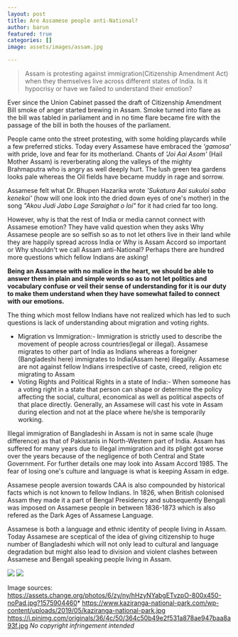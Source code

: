 ```yaml
---
layout: post
title: Are Assamese people anti-National?
author: barun
featured: true
categories: []
image: assets/images/assam.jpg

---
```

> Assam is protesting against immigration(Citizenship Amendment  Act) when they themselves live across different states of India. Is it hypocrisy or have we failed to understand their emotion?



Ever since the Union Cabinet passed the draft of Citizenship Amendment Bill  smoke of anger started brewing in Assam. Smoke turned into flare as the bill was tabled in parliament and in no time flare became fire with the passage of the bill in both the houses of the parliament.

People came onto the street protesting, with some holding playcards while a few preferred sticks. Today every Assamese have embraced the *'gamosa'* with pride, love and fear for its motherland. Chants of *'Joi Aai Asom'* (Hail Mother Assam) is reverberating along the valleys of the mighty Brahmaputra who is angry as well deeply hurt. The lush green tea gardens looks pale whereas the Oil fields have became muddy in rage and sorrow.

Assamese felt what Dr. Bhupen Hazarika wrote *'Sukatura Aai sukuloi saba kenekoi'* (how will one look into the dried down eyes of one's mother) in the song *"Akou Judi Jabo Lage Saraighat o loi"* for it had cried far too long.
 

However, why is that the rest of India or media cannot connect with Assamese emotion? They have valid question when they asks Why Assamese people are so selfish so as to not let others live in their land while they are happily spread across India or Why is Assam Accord so important or Why shouldn't we call Assam anti-National? Perhaps there are hundred more questions which fellow Indians are asking!

**Being an Assamese with no malice in the heart, we should be able to answer them in plain and simple words so as to not let politics and vocabulary confuse or veil their sense of understanding for it is our duty to make them understand when they have somewhat failed to connect with our emotions.**

The thing which most fellow Indians have not realized which has led to such questions is lack of understanding about migration and voting rights.

- Migration vs Immigration:-
Immigration is strictly used to describe the movement of people across countries(legal or illegal). Assamese migrates to other part of India as Indians whereas a foreigner (Bangladeshi here) immigrates to India(Assam here) illegalily. Assamese are not against fellow Indians irrespective of caste, creed, religion etc  migrating to  Assam
- Voting Rights and Political Rights in a state of India:-
When someone has a voting right in a state that person can shape or determine the policy affecting the social, cultural, economical as well as political aspects of that place directly. Generally, an Assamese will cast his vote in Assam during election and not at the place where he/she is temporarily working.


Illegal immigration of Bangladeshi in Assam is not in same scale (huge difference) as that of Pakistanis in North-Western part of India. Assam has suffered for many years due to illegal immigration and its plight got worse over the years because of the negligence of both Central and State Government. For further details one may look into Assam Accord 1985. The fear of losing one's culture and language is what is keeping Assam in edge.

Assamese people aversion towards CAA is also compounded by historical facts which is not known to fellow Indians. In 1826, when British colonised Assam they made it a part of Bengal Presidency and subsequently Bengali was imposed on Assamese people in between 1836-1873 which is also refered as the Dark Ages of Assamese Language.

Assamese is both a language and ethnic identity of people living in Assam. Today Assamese are sceptical of the idea of giving citizenship to huge number of Bangladeshi which will not only lead to cultural and language degradation but might also lead to division and violent clashes between Assamese and Bengali speaking people living in Assam.

![](https://www.kaziranga-national-park.com/wp-content/uploads/2019/05/kaziranga-national-park.jpg)
![](https://i.pinimg.com/originals/36/4c/50/364c50b49e2f531a878ae947baa8a93f.jpg) 


Image sources:
https://assets.change.org/photos/6/zy/ny/hHzyNYabgETvzpO-800x450-noPad.jpg?1575904460* 
https://www.kaziranga-national-park.com/wp-content/uploads/2019/05/kaziranga-national-park.jpg
https://i.pinimg.com/originals/36/4c/50/364c50b49e2f531a878ae947baa8a93f.jpg
*No copyright infringement intended*


